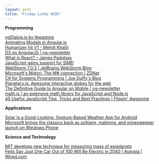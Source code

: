 ```yaml
---
layout: post
title: 'Friday Links #285'
---
```

**Programming**

[ngDialog.js by likeastore](http://likeastore.github.io/ngDialog/#)  
[Animating Modals in Angular.js](http://robots.thoughtbot.com/animating-modals-in-angular-js)  
[Humanizer hit V1 - Mehdi Khalili](http://www.mehdi-khalili.com/humanizer-v1)  
[D3 on AngularJS | ng-newsletter](http://www.ng-newsletter.com/posts/d3-on-angular.html?utm_source=ng-newsletter&utm_campaign=d1ca4f6361-AngularJS_Newsletter_12_31_1312_30_2013&utm_medium=email&utm_term=0_fa61364f13-d1ca4f6361-88880093)  
[What is React? – James Padolsey](http://james.padolsey.com/javascript/what-is-react/)  
[JavaScript gains support for SIMD](http://www.2ality.com/2013/12/simd-js.html?utm_source=feedburner&utm_medium=feed&utm_campaign=Feed%3A+2ality+%282ality+%E2%80%93+technology%2C+life%29)  
[WebStorm 7.0.3 | JetBrains WebStorm Blog](http://blog.jetbrains.com/webstorm/2013/12/webstorm-7-0-3/?utm_source=rss&utm_medium=rss&utm_campaign=webstorm-7-0-3)  
[Microsoft's Midori: The M# connection | ZDNet](http://www.zdnet.com/microsofts-midori-the-m-connection-7000024664/)  
[C# for Systems Programming | Joe Duffy's Blog](http://joeduffyblog.com/2013/12/27/csharp-for-systems-programming/)  
[Planetary.js: Awesome interactive globes for the web](http://planetaryjs.com/?utm_source=javascriptweekly&utm_medium=email)  
[The Definitive Guide to Angular on Mobile | ng-newsletter](http://www.ng-newsletter.com/posts/angular-on-mobile.html?utm_source=ng-newsletter&utm_campaign=d1ca4f6361-AngularJS_Newsletter_12_31_1312_30_2013&utm_medium=email&utm_term=0_fa61364f13-d1ca4f6361-88880093)  
[math.js | an extensive math library for JavaScript and Node.js](http://mathjs.org/?utm_source=nodeweekly&utm_medium=email)  
[45 Useful JavaScript Tips, Tricks and Best Practices | Flippin' Awesome](http://flippinawesome.org/2013/12/23/45-useful-javascript-tips-tricks-and-best-practices/?utm_source=javascriptweekly&utm_medium=email)

**Applications**

[Solar Is a Good-Looking, Gesture-Based Weather App for Android](http://lifehacker.com/solar-is-a-good-looking-gesture-based-weather-app-for-1493592869)  
[Microsoft brings the classics back as solitaire, mahjong, and minesweeper launch on Windows Phone](http://thenextweb.com/microsoft/2013/12/27/microsoft-brings-classics-back-solitaire-mahjong-minesweeper-launch-windows-phone/#!qNqsc)

**Science and Technology**

[MIT develops new technique for measuring mass of exoplanets](http://www.gizmag.com/mit-expolplanet-mass/30229/)  
[Feds Say Just One Car Out of 100 Will Be Electric in 2040 | Autopia | Wired.com](http://www.wired.com/autopia/2013/12/electric-cars-2040/?utm_source=feedburner&utm_medium=feed&utm_campaign=Feed%3A+wiredautopia+%28Wired%3A+Blog+-+Autopia%29)
